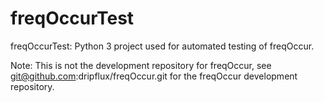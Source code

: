 # freqOccurTest
freqOccurTest: Python 3 project used for automated testing of freqOccur.

Note: This is not the development repository for freqOccur, see git@github.com:dripflux/freqOccur.git for the freqOccur development repository.

